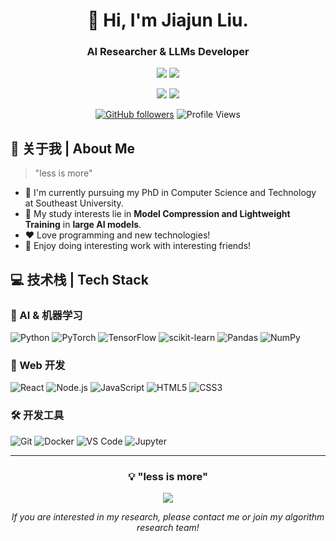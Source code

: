 <div align="center">

# 🌟 Hi, I'm Jiajun Liu.
### AI Researcher & LLMs Developer

![](https://img.shields.io/badge/Focus-Artificial_General_Intelligence-BE2EDD)
![](https://img.shields.io/badge/Role-AI_Product_Manager-20B2AA)

<p>
<!--   <a href="https://x.com/zjrwtx"><img src="https://img.shields.io/badge/Twitter-ffffff?style=for-the-badge&logo=twitter&logoColor=black"/></a> -->
  <a href="mailto:jiajliu@seu.edu.cn"><img src="https://img.shields.io/badge/Email-ffffff?style=for-the-badge&logo=gmail&logoColor=black"/></a>
  <a href="https://github.com/ljj-007"><img src="https://img.shields.io/badge/GitHub-ffffff?style=for-the-badge&logo=github&logoColor=black"/></a>
</p>






[![GitHub followers](https://img.shields.io/github/followers/ljj-007?style=social)](https://github.com/ljj-007)
![Profile Views](https://komarev.com/ghpvc/?username=ljj-007&color=blueviolet)

</div>

## 🎯 关于我 | About Me 

> "less is more"

- 🔭 I'm currently pursuing my PhD in Computer Science and Technology at Southeast University. 
- 🌱 My study interests lie in **Model Compression and Lightweight Training** in **large AI models**.
- ❤️ Love programming and new technologies!
- 👯 Enjoy doing interesting work with interesting friends! 



## 💻 技术栈 | Tech Stack

### 🤖 AI & 机器学习
![Python](https://img.shields.io/badge/Python-3776AB?style=for-the-badge&logo=python&logoColor=white)
![PyTorch](https://img.shields.io/badge/PyTorch-EE4C2C?style=for-the-badge&logo=pytorch&logoColor=white)
![TensorFlow](https://img.shields.io/badge/TensorFlow-FF6F00?style=for-the-badge&logo=tensorflow&logoColor=white)
![scikit-learn](https://img.shields.io/badge/scikit--learn-F7931E?style=for-the-badge&logo=scikit-learn&logoColor=white)
![Pandas](https://img.shields.io/badge/Pandas-150458?style=for-the-badge&logo=pandas&logoColor=white)
![NumPy](https://img.shields.io/badge/NumPy-013243?style=for-the-badge&logo=numpy&logoColor=white)

### 🎨 Web 开发
![React](https://img.shields.io/badge/React-20232A?style=for-the-badge&logo=react&logoColor=61DAFB)
![Node.js](https://img.shields.io/badge/Node.js-339933?style=for-the-badge&logo=nodedotjs&logoColor=white)
![JavaScript](https://img.shields.io/badge/JavaScript-F7DF1E?style=for-the-badge&logo=javascript&logoColor=black)
![HTML5](https://img.shields.io/badge/HTML5-E34F26?style=for-the-badge&logo=html5&logoColor=white)
![CSS3](https://img.shields.io/badge/CSS3-1572B6?style=for-the-badge&logo=css3&logoColor=white)

### 🛠️ 开发工具
![Git](https://img.shields.io/badge/Git-F05032?style=for-the-badge&logo=git&logoColor=white)
![Docker](https://img.shields.io/badge/Docker-2496ED?style=for-the-badge&logo=docker&logoColor=white)
![VS Code](https://img.shields.io/badge/VS_Code-007ACC?style=for-the-badge&logo=visual-studio-code&logoColor=white)
![Jupyter](https://img.shields.io/badge/Jupyter-F37626?style=for-the-badge&logo=jupyter&logoColor=white)


<!--
## 📊 GitHub 统计 | Statistics

<div align="center">
  <img height="180em" src="https://github-readme-stats.vercel.app/api?username=ljj-007&show_icons=true&theme=radical&include_all_commits=true&count_private=true"/>
  <img height="180em" src="https://github-readme-stats.vercel.app/api/top-langs/?username=ljj-007&layout=compact&langs_count=8&theme=radical"/>
</div>
-->



<!--
## 📈 贡献时间线 | Contribution Timeline
![](https://github-readme-activity-graph.vercel.app/graph?username=ljj-007&theme=dracula)
-->

---

<div align="center">

### 💡 "less is more"

<img src="https://quotes-github-readme.vercel.app/api?type=horizontal&theme=radical" />

*If you are interested in my research, please contact me or join my algorithm research team!*

</div>




<!--
### Hi there 👋
- 🔭 I'm currently pursuing my PhD in Computer Science and Technology at Southeast University. 
- 🌱 My study interests lie in **Model Compression and Lightweight Training** in **large AI models**.
- ❤️ Love programming and new technologies!
- 👯 Enjoy doing interesting work with interesting friends! 
-->




<!--
**ljj-007/ljj-007** is a ✨ _special_ ✨ repository because its `README.md` (this file) appears on your GitHub profile.

Here are some ideas to get you started:

- 🔭 I’m currently working on ...
- 🌱 I’m currently learning ...
- 👯 I’m looking to collaborate on ...
- 🤔 I’m looking for help with ...
- 💬 Ask me about ...
- 📫 How to reach me: ...
- 😄 Pronouns: ...
- ⚡ Fun fact: ...
-->


<!--
### My main works 😄
- [IJCAI 2024] **Fast and Continual Knowledge Graph Embedding via Incremental LoRA.** [[paper](https://arxiv.org/pdf/2407.05705)] [[code](https://github.com/seukgcode/FastKGE)]
- [AAAI 2024, Oral] **Towards Continual Knowledge Graph Embedding via Incremental Distillation.** [[paper](https://ojs.aaai.org/index.php/AAAI/article/view/28722)] [[code](https://github.com/seukgcode/IncDE)]
- [AAAI 2023] **IterDE: An Iterative Knowledge Distillation Framework for Knowledge Graph Embeddings.** [[paper](https://ojs.aaai.org/index.php/AAAI/article/view/25570)] [[code](https://github.com/seukgcode/IterDE)]

### My contributed works 😄
- [IJCAI 2024] **Incorporating Schema-Aware Description into Document-Level Event Extraction.** [[code](https://github.com/TheoryRhapsody/SEELE)]
- [AAAI 2024] **OntoFact: Unveiling Fantastic Fact-Skeleton of LLMs via Ontology-Driven Reinforcement Learning.** [[paper](https://ojs.aaai.org/index.php/AAAI/article/view/29859)] [[code](https://github.com/seukgcode/OntoFact)]
-->


<!--
[![Top Langs](https://github-readme-stats.vercel.app/api/top-langs/?username=ljj-007&layout=compact)](https://github.com/anuraghazra/github-readme-stats)
-->
